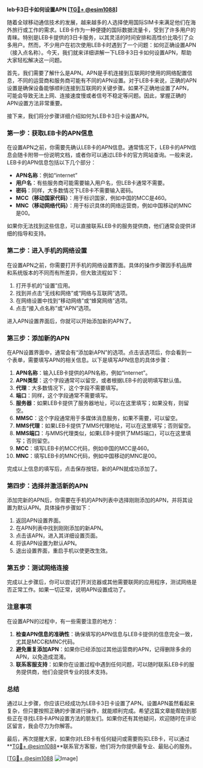 **leb卡3日卡如何设置APN [[TG💪+ @esim1088](https://t.me/s/esim1088)]**

随着全球移动通信技术的发展，越来越多的人选择使用国际SIM卡来满足他们在海外旅行或工作的需求。LEB卡作为一种便捷的国际数据流量卡，受到了许多用户的青睐。特别是LEB卡提供的3日卡服务，以其灵活的时间安排和高性价比吸引了众多用户。然而，不少用户在初次使用LEB卡时遇到了一个问题：如何正确设置APN（接入点名称）。今天，我们就来详细讲解一下LEB卡3日卡如何设置APN，帮助大家轻松解决这一问题。

首先，我们需要了解什么是APN。APN是手机连接到互联网时使用的网络配置信息，不同的运营商和服务商可能有不同的APN设置。对于LEB卡来说，正确的APN设置是确保设备能够顺利连接到互联网的关键步骤。如果不正确地设置了APN，可能会导致无法上网、连接速度慢或者信号不稳定等问题。因此，掌握正确的APN设置方法非常重要。

接下来，我们将分步骤详细介绍如何为LEB卡3日卡设置APN。

### **第一步：获取LEB卡的APN信息**
在设置APN之前，你需要先确认LEB卡的APN信息。通常情况下，LEB卡的APN信息会随卡附带一份说明文档，或者你可以通过LEB卡的官方网站查询。一般来说，LEB卡的APN信息包括以下几个部分：

- **APN名称**：例如“internet”
- **用户名**：有些服务商可能需要输入用户名，但LEB卡通常不需要。
- **密码**：同样，大多数情况下LEB卡不需要输入密码。
- **MCC（移动国家代码）**：用于标识国家，例如中国的MCC是460。
- **MNC（移动网络代码）**：用于标识具体的网络运营商，例如中国移动的MNC是00。

如果你无法找到这些信息，可以直接联系LEB卡的服务提供商，他们通常会提供详细的指导和支持。

### **第二步：进入手机的网络设置**
在设置APN之前，你需要打开手机的网络设置界面。具体的操作步骤因手机品牌和系统版本的不同而有所差异，但大致流程如下：

1. 打开手机的“设置”应用。
2. 找到并点击“无线和网络”或“网络与互联网”选项。
3. 在网络设置中找到“移动网络”或“蜂窝网络”选项。
4. 点击“接入点名称”或“APN”选项。

进入APN设置界面后，你就可以开始添加新的APN了。

### **第三步：添加新的APN**
在APN设置界面中，通常会有“添加新APN”的选项。点击该选项后，你会看到一个表单，需要填写APN的相关信息。以下是填写APN信息的具体步骤：

1. **APN名称**：输入LEB卡提供的APN名称，例如“internet”。
2. **APN类型**：这个字段通常可以留空，或者根据LEB卡的说明填写默认值。
3. **代理**：大多数情况下，这个字段不需要填写。
4. **端口**：同样，这个字段通常不需要填写。
5. **服务器**：如果LEB卡提供了服务器地址，可以在这里填写；如果没有，则留空。
6. **MMSC**：这个字段通常用于多媒体消息服务，如果不需要，可以留空。
7. **MMS代理**：如果LEB卡提供了MMS代理地址，可以在这里填写；否则留空。
8. **MMS端口**：与MMS代理类似，如果LEB卡提供了MMS端口，可以在这里填写；否则留空。
9. **MCC**：填写LEB卡的MCC代码，例如中国的MCC是460。
10. **MNC**：填写LEB卡的MNC代码，例如中国移动的MNC是00。

完成以上信息的填写后，点击保存按钮，新的APN就成功添加了。

### **第四步：选择并激活新的APN**
添加完新的APN后，你需要在手机的APN列表中选择刚刚添加的APN，并将其设置为默认APN。具体操作步骤如下：

1. 返回APN设置界面。
2. 在APN列表中找到刚刚添加的新APN。
3. 点击该APN，进入其详细设置页面。
4. 将该APN设置为默认APN。
5. 退出设置界面，重启手机以使更改生效。

### **第五步：测试网络连接**
完成以上步骤后，你可以尝试打开浏览器或其他需要联网的应用程序，测试网络是否正常工作。如果一切正常，说明APN设置成功了。

### **注意事项**
在设置APN的过程中，有一些需要注意的地方：

1. **检查APN信息的准确性**：确保填写的APN信息与LEB卡提供的信息完全一致，尤其是MCC和MNC代码。
2. **避免重复添加APN**：如果你已经添加过其他运营商的APN，记得删除多余的APN，以免造成混淆。
3. **联系客服支持**：如果你在设置过程中遇到任何问题，可以随时联系LEB卡的服务提供商，他们会提供专业的技术支持。

### **总结**
通过以上步骤，你应该已经成功为LEB卡3日卡设置了APN。设置APN虽然看起来复杂，但只要按照正确的步骤进行操作，就能顺利完成。希望这篇文章能帮助到那些正在寻找LEB卡APN设置方法的朋友们。如果你还有其他疑问，欢迎随时在评论区留言，我会尽力为你解答。

最后，再次提醒大家，如果你对LEB卡有任何疑问或需要购买LEB卡，可以通过**[TG💪+ @esim1088](https://t.me/s/esim1088)**联系官方客服，他们将为你提供最专业、最贴心的服务。

[[TG💪+ @esim1088](https://t.me/s/esim1088) ![Image](https://i.postimg.cc/4NQfJmqS/Snipaste-2025-05-13-00-14-12.png)]